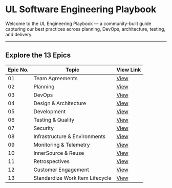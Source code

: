 # UL Software Engineering Playbook

Welcome to the UL Engineering Playbook — a community-built guide capturing our best practices across planning, DevOps, architecture, testing, and delivery.

---

## Explore the 13 Epics

| Epic No. | Topic                               | View Link |
|----------|-------------------------------------|-----------|
| 01       | Team Agreements                     | [View](#/engineering-playbook/01-team-agreements/features/define-working-agreements.md) |
| 02       | Planning                            | [View](#/engineering-playbook/02-planning/features/align-planning-with-okrs.md) |
| 03       | DevOps                              | [View](#/engineering-playbook/03-devops/features/ci-cd-pipelines.md) |
| 04       | Design & Architecture               | [View](#/engineering-playbook/04-design-architecture/features/architecture-decisions.md) |
| 05       | Development                         | [View](#/engineering-playbook/05-development/features/source-control-standards.md) |
| 06       | Testing & Quality                   | [View](#/engineering-playbook/06-testing-quality/features/layered-testing.md) |
| 07       | Security                            | [View](#/engineering-playbook/07-security/features/secure-supply-chain.md) |
| 08       | Infrastructure & Environments       | [View](#/engineering-playbook/08-infrastructure-environments/features/infrastructure-as-code.md) |
| 09       | Monitoring & Telemetry              | [View](#/engineering-playbook/09-monitoring-telemetry/features/centralized-dashboards.md) |
| 10       | InnerSource & Reuse                 | [View](#/engineering-playbook/10-innersource-reuse/features/contribution-framework.md) |
| 11       | Retrospectives                      | [View](#/engineering-playbook/11-retrospectives/features/retro-cadence-format.md) |
| 12       | Customer Engagement                 | [View](#/engineering-playbook/12-customer-engagement/features/personas.md) |
| 13       | Standardize Work Item Lifecycle     | [View](#/engineering-playbook/13-work-item-lifecycle/features/hierarchy-definition.md) |

